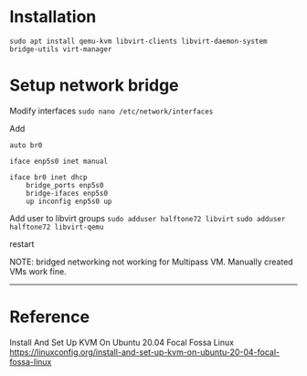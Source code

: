 # Installation

`sudo apt install qemu-kvm libvirt-clients libvirt-daemon-system bridge-utils virt-manager`

# Setup network bridge

Modify interfaces 
`sudo nano /etc/network/interfaces`

Add

```
auto br0

iface enp5s0 inet manual

iface br0 inet dhcp
    bridge_ports enp5s0
    bridge-ifaces enp5s0
    up inconfig enp5s0 up
```

Add user to libvirt groups
`sudo adduser halftone72 libvirt`
`sudo adduser halftone72 libvirt-qemu`

restart

NOTE: bridged networking not working for Multipass VM. Manually created VMs work fine.

---

# Reference

Install And Set Up KVM On Ubuntu 20.04 Focal Fossa Linux
https://linuxconfig.org/install-and-set-up-kvm-on-ubuntu-20-04-focal-fossa-linux